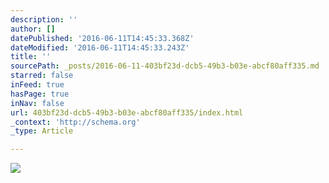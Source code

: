 ```yaml
---
description: ''
author: []
datePublished: '2016-06-11T14:45:33.368Z'
dateModified: '2016-06-11T14:45:33.243Z'
title: ''
sourcePath: _posts/2016-06-11-403bf23d-dcb5-49b3-b03e-abcf80aff335.md
starred: false
inFeed: true
hasPage: true
inNav: false
url: 403bf23d-dcb5-49b3-b03e-abcf80aff335/index.html
_context: 'http://schema.org'
_type: Article

---
```

![](https://the-grid-user-content.s3-us-west-2.amazonaws.com/10ea8871-f582-4b67-a34f-b2203a2366b8.jpg)
